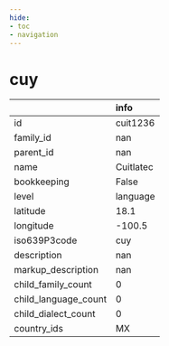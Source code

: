 ```yaml
---
hide:
- toc
- navigation
---
```

# cuy
|                      | info      |
|:---------------------|:----------|
| id                   | cuit1236  |
| family_id            | nan       |
| parent_id            | nan       |
| name                 | Cuitlatec |
| bookkeeping          | False     |
| level                | language  |
| latitude             | 18.1      |
| longitude            | -100.5    |
| iso639P3code         | cuy       |
| description          | nan       |
| markup_description   | nan       |
| child_family_count   | 0         |
| child_language_count | 0         |
| child_dialect_count  | 0         |
| country_ids          | MX        |